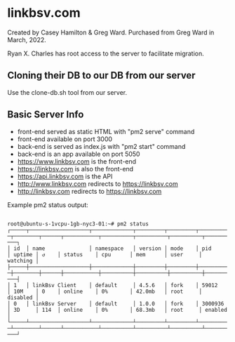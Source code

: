# linkbsv.com

Created by Casey Hamilton & Greg Ward. Purchased from Greg Ward in March, 2022.

Ryan X. Charles has root access to the server to facilitate migration.

## Cloning their DB to our DB from our server

Use the clone-db.sh tool from our server.

## Basic Server Info

* front-end served as static HTML with "pm2 serve" command
* front-end available on port 3000
* back-end is served as index.js with "pm2 start" command
* back-end is an app available on port 5050
* https://www.linkbsv.com is the front-end
* https://linkbsv.com is also the front-end
* https://api.linkbsv.com is the API
* http://www.linkbsv.com redirects to https://linkbsv.com
* http://linkbsv.com redirects to https://linkbsv.com

Example pm2 status output:

<code>
root@ubuntu-s-1vcpu-1gb-nyc3-01:~# pm2 status
┌─────┬───────────────────┬─────────────┬─────────┬─────────┬──────────┬────────┬──────┬───────────┬──────────┬──────────┬──────────┬──────────┐
│ id  │ name              │ namespace   │ version │ mode    │ pid      │ uptime │ ↺    │ status    │ cpu      │ mem      │ user     │ watching │
├─────┼───────────────────┼─────────────┼─────────┼─────────┼──────────┼────────┼──────┼───────────┼──────────┼──────────┼──────────┼──────────┤
│ 1   │ linkBsv Client    │ default     │ 4.5.6   │ fork    │ 59012    │ 10M    │ 0    │ online    │ 0%       │ 42.0mb   │ root     │ disabled │
│ 0   │ linkBsv Server    │ default     │ 1.0.0   │ fork    │ 3000936  │ 3D     │ 114  │ online    │ 0%       │ 68.3mb   │ root     │ enabled  │
└─────┴───────────────────┴─────────────┴─────────┴─────────┴──────────┴────────┴──────┴───────────┴──────────┴──────────┴──────────┴──────────┘
</code>